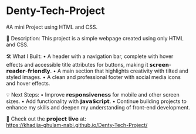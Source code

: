 # Denty-Tech-Project
#A mini Project using HTML and CSS.

📄 Description: This project is a simple webpage created using only HTML and CSS. 

🛠️ What I Built:
          •  A header with a navigation bar, complete with hover 
             effects and accessible title attributes for buttons, making 
             it 𝘀𝗰𝗿𝗲𝗲𝗻- 𝗿𝗲𝗮𝗱𝗲𝗿-𝗳𝗿𝗶𝗲𝗻𝗱𝗹𝘆.
          •  A main section that highlights creativity with tilted and styled 
              images. 
          •  A clean and professional footer with social media icons and 
              hover effects.
              
💡 Next Steps:
         •  Improve 𝗿𝗲𝘀𝗽𝗼𝗻𝘀𝗶𝘃𝗲𝗻𝗲𝘀𝘀 for mobile and other screen sizes.
         •  Add functionality with 𝗝𝗮𝘃𝗮𝗦𝗰𝗿𝗶𝗽𝘁.
         •  Continue building projects to enhance my skills and deepen 
             my understanding of front-end development.
             
🔗 Check out the 𝗽𝗿𝗼𝗷𝗲𝗰𝘁 𝗹𝗶𝘃𝗲 at:   
          https://khadija-ghulam-nabi.github.io/Denty-Tech-Project/

 
